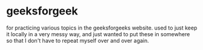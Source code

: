 geeksforgeek
============
for practicing various topics in the geeksforgeeks website.
used to just keep it locally in a very messy way, and just wanted to put these in somewhere
so that I don't have to repeat myself over and over again.
